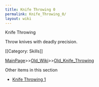 ```yaml
---
title: Knife Throwing 0
permalink: Knife_Throwing_0/
layout: wiki
---
```

Knife Throwing

Throw knives with deadly precision.

[[Category: Skills]]

[MainPage](/keeperrl_wiki/ "wikilink")>>[Old_Wiki](/keeperrl_wiki/Old_Wiki "wikilink")>>[Old_Knife_Throwing](/keeperrl_wiki/Old_Knife_Throwing "wikilink")

Other items in this section
-    [Knife Throwing 1](/keeperrl_wiki/Knife_Throwing_1 "wikilink")
